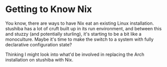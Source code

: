 # Getting to Know Nix

You know, there are ways to have Nix eat an existing Linux installation. stushiba has a lot of cruft built up in its run environment, and between this and stuzzy (and potentially sturling), it's starting to be a bit like a monoculture. Maybe it's time to make the switch to a system with fully declarative configuration state?

Thinking I might look into what'd be involved in replacing the Arch installation on stushiba with Nix.
